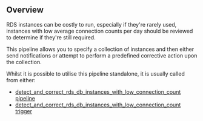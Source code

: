 ## Overview

RDS instances can be costly to run, especially if they're rarely used, instances with low average connection counts per day should be reviewed to determine if they're still required.

This pipeline allows you to specify a collection of instances and then either send notifications or attempt to perform a predefined corrective action upon the collection.

Whilst it is possible to utilise this pipeline standalone, it is usually called from either:
- [detect_and_correct_rds_db_instances_with_low_connection_count pipeline](https://hub.flowpipe.io/mods/turbot/aws_thrifty/pipelines/aws_thrifty.pipeline.detect_and_correct_rds_db_instances_with_low_connection_count)
- [detect_and_correct_rds_db_instances_with_low_connection_count trigger](https://hub.flowpipe.io/mods/turbot/aws_thrifty/triggers/aws_thrifty.trigger.query.detect_and_correct_rds_db_instances_with_low_connection_count)